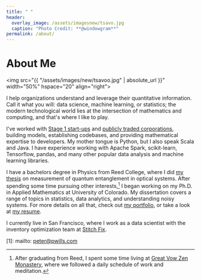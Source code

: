 ```yaml
---
title: " "
header:
  overlay_image: /assets/imagesnew/tsavo.jpg
  caption: "Photo Credit: **@windowgram**"
permalink: /about/
---
```


# About Me

<img src="{{ "/assets/images/new/tsavoo.jpg" | absolute_url }}"
width="50%" hspace="20" align="right">

I help organizations understand and leverage their quantitative
information. Call it what you will: data science, machine learning, or
statistics; the modern technological world lies at the intersection of
mathematics and computing, and that's where I like to play.

I've worked with [Stage 1 start-ups][5] and [publicly traded corporations][6],
building models, establishing codebases, and providing mathematical expertise to
developers. My mother tongue is Python, but I also speak Scala and Java. I have
experience working with Apache Spark, scikit-learn, Tensorflow, pandas, and many
other popular data analysis and machine learning libraries.

I have a bachelors degree in Physics from Reed College, where I did
[my thesis][2] on measurement of quantum entanglement in optical systems. After
spending some time pursuing other interests,[^fnote2] I began working on my
Ph.D. in Applied Mathematics at University of Colorado. My dissertation covers a
range of topics in statistics, data analytics, and understanding noisy
systems. For more details on all that, check out [my portfolio](/portfolio/), or
take a look at [my resume][4].

I currently live in San Francisco, where I work as a data scientist with the
inventory optimization team at [Stitch Fix][7].

[^fnote2]: After graduating from Reed, I spent some time living at
	[Great Vow Zen Monastery][3], where we followed a daily schedule of work and
	meditation.

[1]: mailto: peter@pwills.com

[2]: /assets/docs/thesis.pdf

[3]: https://www.zendust.org/monastery

[4]: /assets/docs/resume.pdf

[5]: https://www.entelligent.com

[6]: https://www.thetradedesk.com

[7]: https://multithreaded.stitchfix.com/algorithms/
